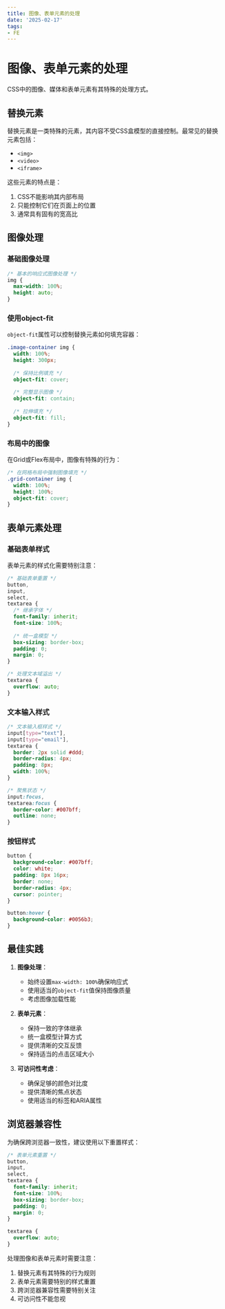 ```yaml
---
title: 图像、表单元素的处理
date: '2025-02-17'
tags:
- FE
---
```


# 图像、表单元素的处理
CSS中的图像、媒体和表单元素有其特殊的处理方式。
## 替换元素

替换元素是一类特殊的元素，其内容不受CSS盒模型的直接控制。最常见的替换元素包括：

- `<img>`
- `<video>`
- `<iframe>`

这些元素的特点是：

1. CSS不能影响其内部布局
2. 只能控制它们在页面上的位置
3. 通常具有固有的宽高比

## 图像处理

### 基础图像处理

```css
/* 基本的响应式图像处理 */
img {
  max-width: 100%;
  height: auto;
}
```

### 使用object-fit

`object-fit`属性可以控制替换元素如何填充容器：

```css
.image-container img {
  width: 100%;
  height: 300px;
  
  /* 保持比例填充 */
  object-fit: cover;
  
  /* 完整显示图像 */
  object-fit: contain;
  
  /* 拉伸填充 */
  object-fit: fill;
}
```

### 布局中的图像

在Grid或Flex布局中，图像有特殊的行为：

```css
/* 在网格布局中强制图像填充 */
.grid-container img {
  width: 100%;
  height: 100%;
  object-fit: cover;
}
```

## 表单元素处理

### 基础表单样式

表单元素的样式化需要特别注意：

```css
/* 基础表单重置 */
button,
input,
select,
textarea {
  /* 继承字体 */
  font-family: inherit;
  font-size: 100%;
  
  /* 统一盒模型 */
  box-sizing: border-box;
  padding: 0;
  margin: 0;
}

/* 处理文本域溢出 */
textarea {
  overflow: auto;
}
```

### 文本输入样式

```css
/* 文本输入框样式 */
input[type="text"],
input[type="email"],
textarea {
  border: 2px solid #ddd;
  border-radius: 4px;
  padding: 8px;
  width: 100%;
}

/* 聚焦状态 */
input:focus,
textarea:focus {
  border-color: #007bff;
  outline: none;
}
```

### 按钮样式

```css
button {
  background-color: #007bff;
  color: white;
  padding: 8px 16px;
  border: none;
  border-radius: 4px;
  cursor: pointer;
}

button:hover {
  background-color: #0056b3;
}
```

## 最佳实践

1. **图像处理**：
   - 始终设置`max-width: 100%`确保响应式
   - 使用适当的`object-fit`值保持图像质量
   - 考虑图像加载性能

2. **表单元素**：
   - 保持一致的字体继承
   - 统一盒模型计算方式
   - 提供清晰的交互反馈
   - 保持适当的点击区域大小

3. **可访问性考虑**：
   - 确保足够的颜色对比度
   - 提供清晰的焦点状态
   - 使用适当的标签和ARIA属性

## 浏览器兼容性

为确保跨浏览器一致性，建议使用以下重置样式：

```css
/* 表单元素重置 */
button,
input,
select,
textarea {
  font-family: inherit;
  font-size: 100%;
  box-sizing: border-box;
  padding: 0;
  margin: 0;
}

textarea {
  overflow: auto;
}
```

处理图像和表单元素时需要注意：

1. 替换元素有其特殊的行为规则
2. 表单元素需要特别的样式重置
3. 跨浏览器兼容性需要特别关注
4. 可访问性不能忽视
